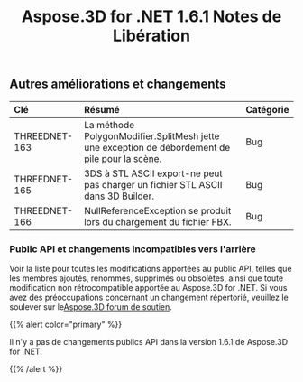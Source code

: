 ﻿---
title: Aspose.3D for .NET 1.6.1 Notes de Libération
type: docs
weight: 70
url: /fr/net/aspose-3d-for-net-1-6-1-release-notes/
---
## **Autres améliorations et changements**

|**Clé** |**Résumé** |**Catégorie** |
|:- |:- |:- |
|THREEDNET-163 |La méthode PolygonModifier.SplitMesh jette une exception de débordement de pile pour la scène.|Bug|
|THREEDNET-165 |3DS à STL ASCII export-ne peut pas charger un fichier STL ASCII dans 3D Builder.|Bug|
|THREEDNET-166 |NullReferenceException se produit lors du chargement du fichier FBX.|Bug|
### **Public API et changements incompatibles vers l'arrière**
Voir la liste pour toutes les modifications apportées au public API, telles que les membres ajoutés, renommés, supprimés ou obsolètes, ainsi que toute modification non rétrocompatible apportée au Aspose.3D for .NET. Si vous avez des préoccupations concernant un changement répertorié, veuillez le soulever sur le[Aspose.3D forum de soutien](https://forum.aspose.com/c/3d/18).

{{% alert color="primary" %}} 

Il n'y a pas de changements publics API dans la version 1.6.1 de Aspose.3D for .NET.

{{% /alert %}}
